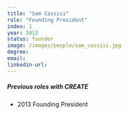 ```yaml
---
title: "Sam Cassisi"
role: "Founding President"
index: 1
year: 2013
status: founder
image: /images/people/sam_cassisi.jpg
degree:
email:
linkedin-url:
---
```

##### Previous roles with CREATE

- 2013 Founding President
